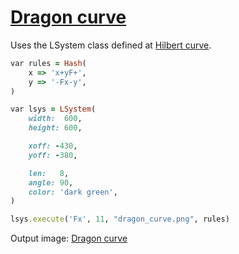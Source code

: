 [1]: https://rosettacode.org/wiki/Dragon_curve

# [Dragon curve][1]

Uses the LSystem class defined at [Hilbert curve](https://rosettacode.org/wiki/Hilbert_curve#Sidef).

```ruby
var rules = Hash(
    x => 'x+yF+',
    y => '-Fx-y',
)

var lsys = LSystem(
    width:  600,
    height: 600,

    xoff: -430,
    yoff: -380,

    len:   8,
    angle: 90,
    color: 'dark green',
)

lsys.execute('Fx', 11, "dragon_curve.png", rules)
```

Output image: [Dragon curve](https://github.com/trizen/rc/blob/master/img/dragon_curve-sidef.png)
